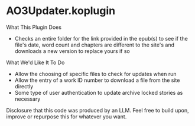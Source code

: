 # AO3Updater.koplugin
What This Plugin Does
- Checks an entire folder for the link provided in the epub(s) to see if the file's date, word count and chapters are different to the site's and downloads a new version to replace yours if so

What We'd Like It To Do
- Allow the choosing of specific files to check for updates when run
- Allow the entry of a work ID number to download a file from the site directly
- Some type of user authentication to update archive locked stories as necessary

Disclosure that this code was produced by an LLM. Feel free to build upon, improve or repurpose this for whatever you want.
